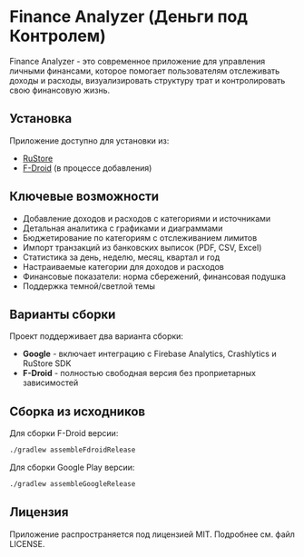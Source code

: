 # Finance Analyzer (Деньги под Контролем)

Finance Analyzer - это современное приложение для управления личными финансами, которое помогает пользователям отслеживать доходы и расходы, визуализировать структуру трат и контролировать свою финансовую жизнь.

## Установка

Приложение доступно для установки из:

- [RuStore](https://www.rustore.ru/catalog/app/com.davidbugayov.financeanalyzer)
- [F-Droid](https://f-droid.org/packages/com.davidbugayov.financeanalyzer.fdroid) (в процессе добавления)

## Ключевые возможности

- Добавление доходов и расходов с категориями и источниками
- Детальная аналитика с графиками и диаграммами
- Бюджетирование по категориям с отслеживанием лимитов
- Импорт транзакций из банковских выписок (PDF, CSV, Excel)
- Статистика за день, неделю, месяц, квартал и год
- Настраиваемые категории для доходов и расходов
- Финансовые показатели: норма сбережений, финансовая подушка
- Поддержка темной/светлой темы

## Варианты сборки

Проект поддерживает два варианта сборки:

- **Google** - включает интеграцию с Firebase Analytics, Crashlytics и RuStore SDK
- **F-Droid** - полностью свободная версия без проприетарных зависимостей

## Сборка из исходников

Для сборки F-Droid версии:

```bash
./gradlew assembleFdroidRelease
```

Для сборки Google Play версии:

```bash
./gradlew assembleGoogleRelease
```

## Лицензия

Приложение распространяется под лицензией MIT. Подробнее см. файл LICENSE. 